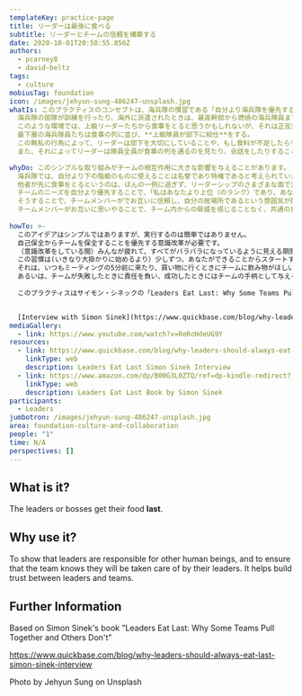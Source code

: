 ```yaml
---
templateKey: practice-page
title: リーダーは最後に食べる
subtitle: リーダーとチームの信頼を構築する
date: 2020-10-01T20:58:55.856Z
authors:
  - pcarney8
  - david-beltz
tags:
  - culture
mobiusTag: foundation
icon: /images/jehyun-sung-486247-unsplash.jpg
whatIs: このプラクティスのコンセプトは、海兵隊の慣習である「自分より海兵隊を優先する」に基づいています。
  海兵隊の部隊が訓練を行ったり、海外に派遣されたときは、最高幹部から燃焼の海兵隊員までチームとして一緒に食事をとります。
  このような環境では、上級リーダーたちから食事をとると思うかもしれないが、それは正反対です。
  最下層の海兵隊員たちは食事の列に並び、**上級隊員が部下に給仕**をする。
  この無私の行為によって、リーダーは部下を大切にしていることや、もし食料が不足したらリーダーたちが食事を取らないことを示しています。
  また、それによってリーダーは隊員全員が食事の列を通るのを見たり、会話をしたりすることができ、過酷な訓練や戦闘状況で悪化する可能性のある隊員の肉体的、精神的な状態を確認することができます。

whyDo: このシンプルな取り組みがチームの相互作用に大きな影響を与えることがあります。
  海兵隊では、自分より下の階級のものに使えることは名誉であり特権であると考えられています。
  他者が先に食事をとるというのは、ほんの一例に過ぎず、リーダーシップのさまざまな面で活用することができます。
  チームのニーズを自分より優先することで、「私はあなたより上位（のランク）であり、あなたより多くの特権を持っている」というメンタリティを壊し、「私が上位で有ることの意味は、より多くの責任を持つことや、私がチームメンバーの世話をし、成功に導くという責務が課せられていることである。」というメンタリティに置き換えるのです。
  そうすることで、チームメンバーがでお互いに信頼し、自分の居場所であるという雰囲気が醸成されます。
  チームメンバーがお互いに思いやることで、チーム内からの脅威を感じることなく、共通の目標にエネルギーを集中させることができます。
  
howTo: >-
  このアイデアはシンプルではありますが、実行するのは簡単ではありません。
  自己保全からチームを保全することを優先する意識改革が必要です。
  （意識改革をしている間）みんなが疲れて、すべてがバラバラになっているように見える期間もあるでしょう。
  この習慣は(いきなり大掛かりに始めるより）少しずつ、あなたができることからスタートするのが最も良いでしょう。
  それは、いつもミーティングの5分前に来たり、買い物に行くときにチームに飲み物がほしいか聞いたり、チームを手助けしたり、支援できることがないか聞いたり、1時間余分に働くことを申し出るようなことかもしれません。
  あるいは、チームが失敗したときに責任を負い、成功したときにはチームの手柄として与えることかもしれません。
  
  このプラクティスはサイモン・シネックの「Leaders Eat Last: Why Some Teams Pull Together and Others Don't」という本に基づいています。"


  [Interview with Simon Sinek](https://www.quickbase.com/blog/why-leaders-should-always-eat-last-simon-sinek-interview)
mediaGallery:
  - link: https://www.youtube.com/watch?v=ReRcHdeUG9Y
resources:
  - link: https://www.quickbase.com/blog/why-leaders-should-always-eat-last-simon-sinek-interview
    linkType: web
    description: Leaders Eat Last Simon Sinek Interview
  - link: https://www.amazon.com/dp/B00G3L0ZTQ/ref=dp-kindle-redirect?_encoding=UTF8&btkr=1
    linkType: web
    description: Leaders Eat Last Book by Simon Sinek
participants:
  - Leaders
jumbotron: /images/jehyun-sung-486247-unsplash.jpg
area: foundation-culture-and-collaboration
people: "1"
time: N/A
perspectives: []
---
```

## What is it?

The leaders or bosses get their food **last**.

## Why use it?

To show that leaders are responsible for other human beings, and to ensure that the team knows they will be taken care of by their leaders. It helps build trust between leaders and teams.

## Further Information

Based on Simon Sinek's book "Leaders Eat Last: Why Some Teams Pull Together and Others Don't"

https://www.quickbase.com/blog/why-leaders-should-always-eat-last-simon-sinek-interview

Photo by Jehyun Sung on Unsplash
